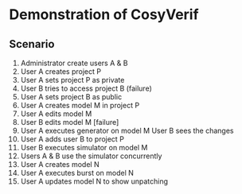 Demonstration of CosyVerif
==========================

Scenario
--------

1.  Administrator create users A & B
2.  User A creates project P
3.  User A sets project P as private
4.  User B tries to access project B
    (failure)
5.  User A sets project B as public
6.  User A creates model M in project P
7.  User A edits model M
8.  User B edits model M
    [failure]
9.  User A executes generator on model M
    User B sees the changes
10. User A adds user B to project P
11. User B executes simulator on model M
12. Users A & B use the simulator concurrently
13. User A creates model N
14. User A executes burst on model N
15. User A updates model N to show unpatching

